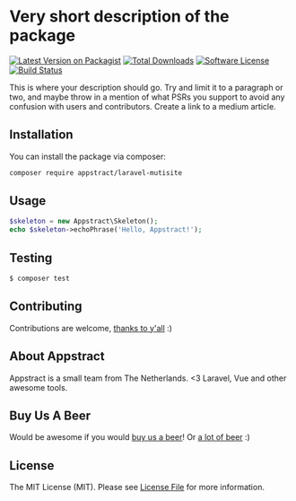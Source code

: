 # Very short description of the package

[![Latest Version on Packagist](https://img.shields.io/packagist/v/appstract/laravel-mutisite.svg?style=flat-square)](https://packagist.org/packages/appstract/laravel-mutisite)
[![Total Downloads](https://img.shields.io/packagist/dt/appstract/laravel-mutisite.svg?style=flat-square)](https://packagist.org/packages/appstract/laravel-mutisite)
[![Software License](https://img.shields.io/badge/license-MIT-brightgreen.svg?style=flat-square)](LICENSE.md)
[![Build Status](https://img.shields.io/travis/appstract/laravel-mutisite/master.svg?style=flat-square)](https://travis-ci.org/appstract/laravel-mutisite)

This is where your description should go. Try and limit it to a paragraph or two, and maybe throw in a mention of what PSRs you support to avoid any confusion with users and contributors. Create a link to a medium article.

## Installation

You can install the package via composer:

``` bash
composer require appstract/laravel-mutisite
```

## Usage

``` php
$skeleton = new Appstract\Skeleton();
echo $skeleton->echoPhrase('Hello, Appstract!');
```

## Testing

``` bash
$ composer test
```

## Contributing

Contributions are welcome, [thanks to y'all](https://github.com/appstract/laravel-mutisite/graphs/contributors) :)

## About Appstract

Appstract is a small team from The Netherlands. <3 Laravel, Vue and other awesome tools.

## Buy Us A Beer

Would be awesome if you would [buy us a beer](https://www.paypal.me/teamappstract/10)! Or [a lot of beer](https://www.patreon.com/appstract) :)

## License

The MIT License (MIT). Please see [License File](LICENSE.md) for more information.
